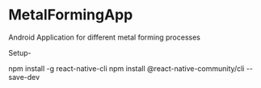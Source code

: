 # MetalFormingApp
Android Application for different metal forming processes

Setup-

npm install -g react-native-cli
npm install @react-native-community/cli --save-dev
